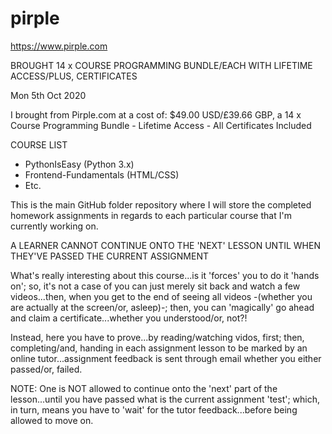 # pirple

https://www.pirple.com

BROUGHT 14 x COURSE PROGRAMMING BUNDLE/EACH WITH LIFETIME ACCESS/PLUS, CERTIFICATES

Mon 5th Oct 2020  

I brought from Pirple.com at a cost of: $49.00 USD/£39.66 GBP, a 14 x Course Programming Bundle - Lifetime Access - All Certificates Included

COURSE LIST

- PythonIsEasy (Python 3.x)
- Frontend-Fundamentals (HTML/CSS)
- Etc.

This is the main GitHub folder repository where I will store the completed homework assignments in regards to each particular course that I'm currently working on.

A LEARNER CANNOT CONTINUE ONTO THE 'NEXT' LESSON UNTIL WHEN THEY'VE PASSED THE CURRENT ASSIGNMENT

What's really interesting about this course...is it 'forces' you to do it 'hands on'; so, it's not a case of you can just merely sit back and watch a few videos...then, when you get to the end of seeing all videos -(whether you are actually at the screen/or, asleep)-; then, you can 'magically' go ahead and claim a certificate...whether you understood/or, not?!

Instead, here you have to prove...by reading/watching vidos, first; then, completing/and, handing in each assignment lesson to be marked by an online tutor...assignment feedback is sent through email whether you either passed/or, failed.

NOTE: One is NOT allowed to continue onto the 'next' part of the lesson...until you have passed what is the current assignment 'test'; which, in turn, means you have to 'wait' for the tutor feedback...before being allowed to move on. 
